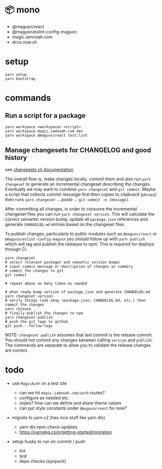 # 📦 mono

- @magusn/react
- @magusn/eslint-config-magusn
- magic.iamnoah.com
- dcss.now.sh

# setup

```
yarn setup
yarn bootstrap
```

# commands

## Run a script for a package

```
yarn workspace <workspace> <script>
yarn workspace magic.iamnoah.com dev
yarn workspace @magusn/react test:lint
```

## Manage changesets for CHANGELOG and good history

see [changesets cli documentation](https://github.com/changesets/changesets/blob/main/docs/command-line-options.md)

The overall flow is, make changes locally, commit them and also run `yarn changeset` to generate an incremental changeset describing the changes. Eventually we may want to combine `yarn changeset` and `git commit`. Maybe a script that collects commit *message* first then copies to clipboard (`pbcopy`) then runs `yarn changeset` ... *paste* ... `git commit -m [message]`.

After committing all changes, in order to consume the incremental changeset files you can run `yarn changeset version`. This will calculate the correct semantic version bump, update all `package.json` references and generate `CHANGELOG.md` entries based on the changeset files.

To publish changes, particularly to public modules such as `@magusn/react` or `@magusn/eslint-config-magusn` you should follow up with `yarn publish` which will tag and publish the releases to npm. This is required for deploys through CI.

```
yarn changeset
# select relevant packages and semantic version bumps
# input commit message or description of changes as summary
# commit the changes to git
git commit

# repeat above as many times as needed

# when ready bump version of package.json and generate CHANGELOG.md
yarn changeset version
# verify things look okay (package.json, CHANGELOG.md, etc.) then commit the changes
yarn release
# finally publish the changes to npm
yarn changeset publish
# push the git tags to github
git push --follow-tags
```

NOTE: `changeset publish` assumes that last commit is the release commit. You should not commit any changes between
calling `version` and `publish`. The commands are separate to allow you to validate the release changes are correct.


# todo
- use `MagicAuth` on a test site
  - can we hit `magic.iamnoah.com/auth` routes?
  - configure as needed etc.
  - styles? how can we define and share theme values
  - can put style constants under `@magusn/react` for now?

- migrate to yarn v2 (has nice stuff like yarn dlx)
  - yarn dlx npm-check-updates
  - https://yarnpkg.com/getting-started/migration

- setup husky to run on commit / push
  - lint
  - test
  - deps checks (synpack)

